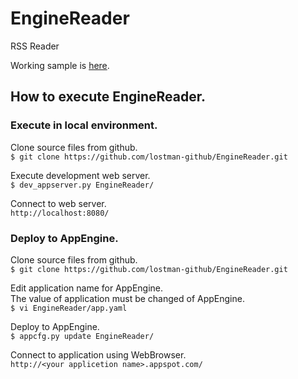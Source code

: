 EngineReader
============

RSS Reader

Working sample is [here](http://enginereader-test.appspot.com/index.html).

How to execute EngineReader.
------------

### Execute in local environment.

Clone source files from github.  
`$ git clone https://github.com/lostman-github/EngineReader.git`

Execute development web server.  
`$ dev_appserver.py EngineReader/`

Connect to web server.  
`http://localhost:8080/`

### Deploy to AppEngine.

Clone source files from github.  
`$ git clone https://github.com/lostman-github/EngineReader.git`

Edit application name for AppEngine.  
The value of application must be changed of AppEngine.  
`$ vi EngineReader/app.yaml`

Deploy to AppEngine.  
`$ appcfg.py update EngineReader/`

Connect to application using WebBrowser.  
`http://<your applicetion name>.appspot.com/`
